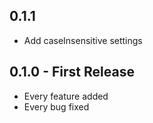 ## 0.1.1
* Add caseInsensitive settings

## 0.1.0 - First Release
* Every feature added
* Every bug fixed
